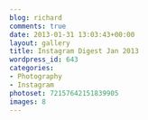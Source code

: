 ```yaml
---
blog: richard
comments: true
date: 2013-01-31 13:03:43+00:00
layout: gallery
title: Instagram Digest Jan 2013
wordpress_id: 643
categories:
- Photography
- Instagram
photoset: 72157642151839905
images: 8
---
```


